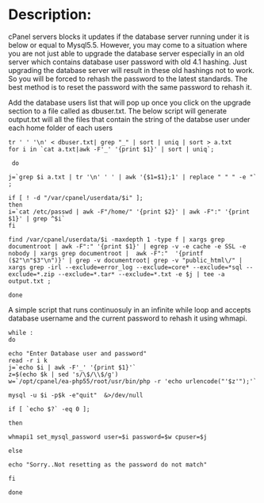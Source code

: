 Description:
===========

cPanel servers blocks it updates if the database server running under it is below or equal to Mysql5.5. 
However, you may come to a situation where you are not just able to upgrade the database server especially
in an old server which contains database user password with old 4.1 hashing. Just upgrading the database 
server will result in these old hashings not to work. So you will be forced to rehash the password to the 
latest standards. The best method is to reset the password with the same password to rehash it. 

Add the database users list that will pop up once you click on the upgrade section to a file called as dbuser.txt.
The below script will generate output.txt will all the files that contain the string of the databse user under each home folder of each users 

```
tr ' ' '\n' < dbuser.txt| grep "_" | sort | uniq | sort > a.txt
for i in `cat a.txt|awk -F'_' '{print $1}' | sort | uniq`;

 do

j=`grep $i a.txt | tr '\n' ' ' | awk '{$1=$1};1' | replace " " " -e "` ;

if [ ! -d "/var/cpanel/userdata/$i" ];
then
i=`cat /etc/passwd | awk -F"/home/" '{print $2}' | awk -F":" '{print $1}' | grep ^$i`
fi

find /var/cpanel/userdata/$i -maxdepth 1 -type f | xargs grep documentroot | awk -F":" '{print $1}' | egrep -v -e cache -e SSL -e nobody | xargs grep documentroot |  awk -F":"  '{printf ($2"\n"$3"\n")}' | grep -v documentroot| grep -v "public_html\/" | xargs grep -irl --exclude=error_log --exclude=core* --exclude=*sql --exclude=*.zip --exclude=*.tar* --exclude=*.txt -e $j | tee -a output.txt ;

done
```


A simple script that runs continuosuly in an infinite while loop and accepts database username and the current password to rehash it using whmapi.

```
while :
do

echo "Enter Database user and password"
read -r i k
j=`echo $i | awk -F'_' '{print $1}'`
z=$(echo $k | sed 's/\$/\\$/g')
w=`/opt/cpanel/ea-php55/root/usr/bin/php -r 'echo urlencode("'$z'");'`

mysql -u $i -p$k -e"quit"  &>/dev/null

if [ `echo $?` -eq 0 ];

then

whmapi1 set_mysql_password user=$i password=$w cpuser=$j

else

echo "Sorry..Not resetting as the password do not match"

fi

done
```
